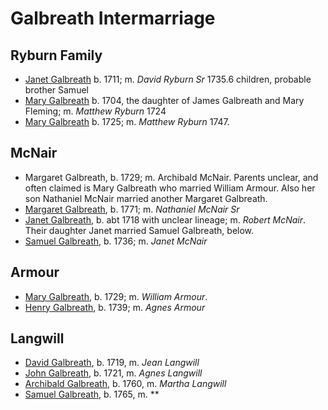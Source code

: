 # Galbreath Intermarriage

## Ryburn Family

- [Janet Galbreath](galbreath-janet-1711.md) b. 1711; m. *David Ryburn Sr* 1735.6 children, probable brother Samuel
- [Mary Galbreath](galbreath-mary-1704.md) b. 1704, the daughter of James Galbreath and Mary Fleming; m. *Matthew Ryburn* 1724
- [Mary Galbreath]() b. 1725; m. *Matthew Ryburn* 1747.

## McNair

- Margaret Galbreath, b. 1729; m. Archibald McNair.  Parents unclear, and often claimed is Mary Galbreath who married William Armour.  Also her son Nathaniel McNair married another Margaret Galbreath.
- [Margaret Galbreath](galbreath-margaret-1771.md), b. 1771; m. *Nathaniel McNair Sr*
- [Janet Galbreath](galbreath-janet-1718.md), b. abt 1718 with unclear lineage; m. *Robert McNair*. Their daughter Janet married  Samuel Galbreath, below.
- [Samuel Galbreath](galbreath-samuel-1736.md), b. 1736; m. *Janet McNair*

## Armour

- [Mary Galbreath](galbreath-mary-1729.md), b. 1729; m. *William Armour*. 
- [Henry Galbreath](galbreath-henry-1739.md), b. 1739; m. *Agnes Armour*

## Langwill

- [David Galbreath](galbreath-david-1719.md), b. 1719, m. *Jean Langwill*
- [John Galbreath](galbreath-john-1721.md), b. 1721, m. *Agnes Langwill*
- [Archibald Galbreath](galbreath-archibald-1760.md), b. 1760, m. *Martha Langwill*
- [Samuel Galbreath](galbreath-samuel-1765.md), b. 1765, m. **
